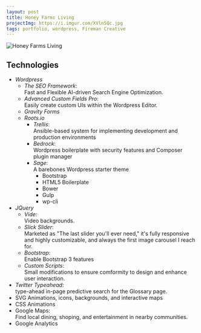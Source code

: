 ```yaml
---
layout: post
title: Honey Farms Living
projectImg: https://i.imgur.com/XVln5Qc.jpg
tags: portfolio, wordpress, Fireman Creative
---
```


![Honey Farms Living](https://i.imgur.com/Sn7HYOJ.png)

## Technologies

- *Wordpress*
  - *The SEO Framework*:<br>Fast and Flexible AI-driven Search Engine Optimization.
  - *Advanced Custom Fields Pro*:<br> Easily create custom UIs within the Wordpress Editor.
  - *Gravity Forms*
  - *Roots.io*
    - *Trellis*:<br> Ansible-based system for implementing development and production environments
    - *Bedrock*:<br> Wordpress boilerplate with security features and Composer plugin manager
    - *Sage*:<br> A barebones Wordpress starter theme
      - Bootstrap
      - HTML5 Boilerplate
      - Bower
      - Gulp
      - wp-cli
- *JQuery*
  - *Vide*:<br> Video backgrounds.
  - *Slick Slider*:<br> Marketed as "The last slider you'll ever need," it's fully responsive and highly customizable, and always the first image carousel I reach for.
  - *Bootstrap*:<br> Enable Bootstrap 3 features
  - *Custom Scripts*:<br> Small modifications to ensure comformity to design and enhance user interaction.
- *Twitter Typeahead*:<br> type-ahead in-page predictive search for the Glossary page.
- SVG Animations, icons, backgrounds, and interactive maps
- CSS Animations
- Google Maps:<br> Find local dining, shoping, and entertainment in nearby communities.
- Google Analytics
